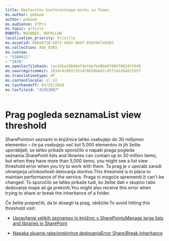 ```yaml
---
title: Nastavitev konferenčnega mostu za Teams
ms.author: pebaum
author: pebaum
ms.audience: ITPro
ms.topic: article
ROBOTS: NOINDEX, NOFOLLOW
localization_priority: Priority
ms.assetid: 686e8f18-b871-4dd2-864f-8562947ab583
ms.collection: Adm_O365
ms.custom:
- "5300011"
- "2670"
ms.openlocfilehash: 1acd2be290464fdefebfbd8b66f005f08247f6db
ms.sourcegitcommit: 183dc4c002c151474628b6d7c4571a5264dc5257
ms.translationtype: HT
ms.contentlocale: sl-SI
ms.lasthandoff: 03/25/2020
ms.locfileid: "42953987"
---
```

# <a name="list-view-threshold"></a><span data-ttu-id="03522-102">Prag pogleda seznama</span><span class="sxs-lookup"><span data-stu-id="03522-102">List view threshold</span></span>

<span data-ttu-id="03522-103">SharePointovi seznami in knjižnice lahko vsebujejo do 30 milijonov elementov – če pa vsebujejo več kot 5.000 elementov in jih želite uporabljati, se lahko prikaže sporočilo o napaki praga pogleda seznama.</span><span class="sxs-lookup"><span data-stu-id="03522-103">SharePoint lists and libraries can contain up to 30 million items, but when they have more than 5,000 items, you might see a list view threshold error when you try to work with them.</span></span> <span data-ttu-id="03522-104">Ta prag je v uporabi zaradi ohranjanja učinkovitosti delovanja storitve.</span><span class="sxs-lookup"><span data-stu-id="03522-104">This threshold is in place to maintain performance of the service.</span></span> <span data-ttu-id="03522-105">Praga ni mogoče spremeniti.</span><span class="sxs-lookup"><span data-stu-id="03522-105">It can't be changed.</span></span> <span data-ttu-id="03522-106">To sporočilo se lahko prikaže tudi, ko želite dati v skupno rabo dedovanje mape ali ga prekiniti.</span><span class="sxs-lookup"><span data-stu-id="03522-106">You might also receive this error when trying to share or break the inheritance of a folder.</span></span>

<span data-ttu-id="03522-107">Če želite preprečiti, da bi dosegli ta prag, obiščite:</span><span class="sxs-lookup"><span data-stu-id="03522-107">To avoid hitting this threshold visit:</span></span>

- [<span data-ttu-id="03522-108">Upravljanje velikih seznamov in knjižnic v SharePointu</span><span class="sxs-lookup"><span data-stu-id="03522-108">Manage large lists and libraries in SharePoint</span></span>](https://support.office.com/article/manage-large-lists-and-libraries-in-sharepoint-b8588dae-9387-48c2-9248-c24122f07c59)

- [<span data-ttu-id="03522-109">Napaka skupne rabe/prekinitve dedovanja</span><span class="sxs-lookup"><span data-stu-id="03522-109">Error Share/Break Inheritance</span></span>](https://docs.microsoft.com/SharePoint/troubleshoot/lists-and-libraries/error-share-break-inheritance)
